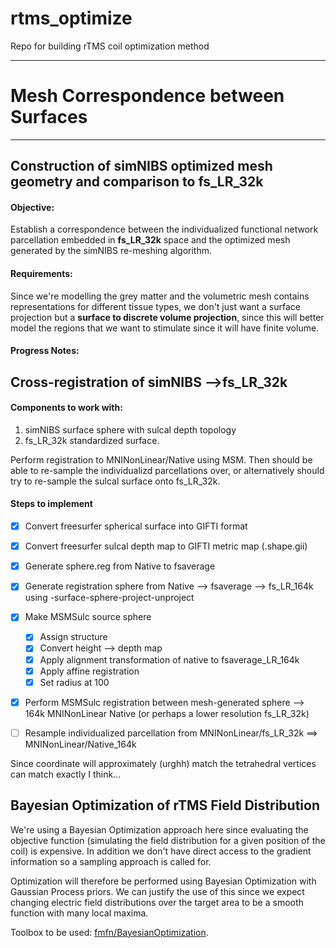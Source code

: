 # rtms_optimize
Repo for building rTMS coil optimization method
*** 
# Mesh Correspondence between Surfaces 
***
## Construction of simNIBS optimized mesh geometry and comparison to fs_LR_32k

#### Objective:
Establish a correspondence between the individualized functional network parcellation embedded in **fs_LR_32k** space and the optimized mesh generated by the simNIBS re-meshing algorithm.  

#### Requirements:
Since we're modelling the grey matter and the volumetric mesh contains representations for different tissue types, we don't just want a surface projection but a **surface to discrete volume projection**, since this will better model the regions that we want to stimulate since it will have finite volume. 

#### Progress Notes:

## Cross-registration of simNIBS -->fs_LR_32k

#### Components to work with:
1. simNIBS surface sphere with sulcal depth topology
2. fs_LR_32k standardized surface. 

Perform registration to MNINonLinear/Native using MSM. Then should be able to re-sample the individualizd parcellations over, or alternatively should try to re-sample the sulcal surface onto fs_LR_32k. 

#### Steps to implement
- [x] Convert freesurfer spherical surface into GIFTI format
- [x] Convert freesurfer sulcal depth map to GIFTI metric map (.shape.gii)
- [x] Generate sphere.reg from Native to fsaverage
- [x] Generate registration sphere from Native --> fsaverage --> fs_LR_164k using -surface-sphere-project-unproject
- [x] Make MSMSulc source sphere
  - [x] Assign structure
  - [x] Convert height --> depth map
  - [x] Apply alignment transformation of native to fsaverage_LR_164k
  - [x] Apply affine registration
  - [x] Set radius at 100
- [x] Perform MSMSulc registration between mesh-generated sphere --> 164k MNINonLinear Native (or perhaps a lower resolution fs_LR_32k)
- [ ] Resample individualized parcellation from MNINonLinear/fs_LR_32k $\implies$ MNINonLinear/Native_164k 


Since coordinate will approximately (urghh) match the tetrahedral vertices can match exactly I think...

## Bayesian Optimization of rTMS Field Distribution

We're using a Bayesian Optimization approach here since evaluating the objective function (simulating the field distribution for a given position of the coil) is expensive. In addition we don't have direct access to the gradient information so a sampling approach is called for. 

Optimization will therefore be performed using Bayesian Optimization with Gaussian Process priors. We can justify the use of this since we expect changing electric field distributions over the target area to be a smooth function with many local maxima. 

Toolbox to be used: [fmfn/BayesianOptimization](https://github.com/fmfn/BayesianOptimization).

